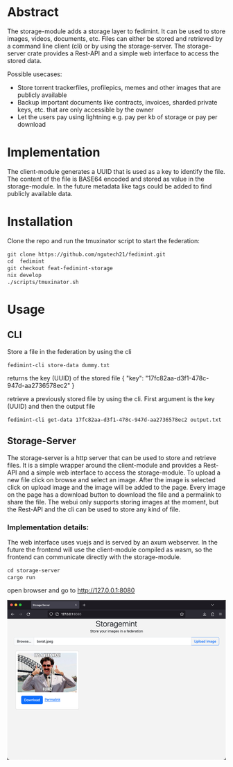 # Abstract
The storage-module adds a storage layer to fedimint. It can be used to store images, videos, documents, etc. Files can either be stored and retrieved by a command line client (cli) or by using the storage-server. The storage-server crate provides a Rest-API and a simple web interface to access the stored data.

Possible usecases:
* Store torrent trackerfiles, profilepics, memes and other images that are publicly available 
* Backup important documents like contracts, invoices, sharded private keys, etc. that are only accessible by the owner
* Let the users pay using lightning e.g. pay per kb of storage or pay per download


# Implementation
The client-module generates a UUID that is used as a key to identify the file. The content of the file is BASE64 encoded and stored as value in the storage-module. In the future metadata like tags could be added to find publicly available data. 



# Installation
Clone the repo and run the tmuxinator script to start the federation:
```
git clone https://github.com/ngutech21/fedimint.git
cd  fedimint
git checkout feat-fedimint-storage
nix develop
./scripts/tmuxinator.sh
```


# Usage
## CLI
Store a file in the federation by using the cli
```
fedimint-cli store-data dummy.txt
```
returns the key (UUID) of the stored file 
{
  "key": "17fc82aa-d3f1-478c-947d-aa2736578ec2"
}


retrieve a previously stored file by using the cli. First argument is the key (UUID) and then the output file
```
fedimint-cli get-data 17fc82aa-d3f1-478c-947d-aa2736578ec2 output.txt
```


## Storage-Server
The storage-server is a http server that can be used to store and retrieve files. It is a simple wrapper around the client-module and provides a Rest-API and a simple web interface to access the storage-module. To upload a new file click on browse and select an image. After the image is selected click on upload image and the image will be added to the page. Every image on the page has a download button to download the file and a permalink to share the file. The webui only supports storing images at the moment, but the Rest-API and the cli can be used to store any kind of file.


### Implementation details:
The web interface uses vuejs and is served by an axum webserver. In the future the frontend will use the client-module compiled as wasm, so the frontend can communicate directly with the storage-module. 

```
cd storage-server
cargo run
```

open browser and go to http://127.0.0.1:8080

![screenshot of the storageming webapp](Storagemint-startpage.jpg)



